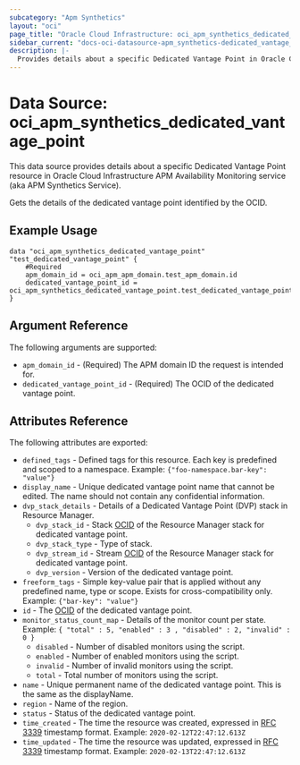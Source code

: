 ```yaml
---
subcategory: "Apm Synthetics"
layout: "oci"
page_title: "Oracle Cloud Infrastructure: oci_apm_synthetics_dedicated_vantage_point"
sidebar_current: "docs-oci-datasource-apm_synthetics-dedicated_vantage_point"
description: |-
  Provides details about a specific Dedicated Vantage Point in Oracle Cloud Infrastructure APM Availability Monitoring service (aka APM Synthetics Service)
---
```


# Data Source: oci_apm_synthetics_dedicated_vantage_point
This data source provides details about a specific Dedicated Vantage Point resource in Oracle Cloud Infrastructure APM Availability Monitoring service (aka APM Synthetics Service).

Gets the details of the dedicated vantage point identified by the OCID.

## Example Usage

```hcl
data "oci_apm_synthetics_dedicated_vantage_point" "test_dedicated_vantage_point" {
	#Required
	apm_domain_id = oci_apm_apm_domain.test_apm_domain.id
	dedicated_vantage_point_id = oci_apm_synthetics_dedicated_vantage_point.test_dedicated_vantage_point.id
}
```

## Argument Reference

The following arguments are supported:

* `apm_domain_id` - (Required) The APM domain ID the request is intended for. 
* `dedicated_vantage_point_id` - (Required) The OCID of the dedicated vantage point.


## Attributes Reference

The following attributes are exported:

* `defined_tags` - Defined tags for this resource. Each key is predefined and scoped to a namespace. Example: `{"foo-namespace.bar-key": "value"}` 
* `display_name` - Unique dedicated vantage point name that cannot be edited. The name should not contain any confidential information.
* `dvp_stack_details` - Details of a Dedicated Vantage Point (DVP) stack in Resource Manager.
	* `dvp_stack_id` - Stack [OCID](https://docs.cloud.oracle.com/iaas/Content/General/Concepts/identifiers.htm) of the Resource Manager stack for dedicated vantage point.
	* `dvp_stack_type` - Type of stack.
	* `dvp_stream_id` - Stream [OCID](https://docs.cloud.oracle.com/iaas/Content/General/Concepts/identifiers.htm) of the Resource Manager stack for dedicated vantage point.
	* `dvp_version` - Version of the dedicated vantage point.
* `freeform_tags` - Simple key-value pair that is applied without any predefined name, type or scope. Exists for cross-compatibility only. Example: `{"bar-key": "value"}` 
* `id` - The [OCID](https://docs.cloud.oracle.com/iaas/Content/General/Concepts/identifiers.htm) of the dedicated vantage point.
* `monitor_status_count_map` - Details of the monitor count per state. Example: `{ "total" : 5, "enabled" : 3 , "disabled" : 2, "invalid" : 0 }` 
	* `disabled` - Number of disabled monitors using the script.
	* `enabled` - Number of enabled monitors using the script.
	* `invalid` - Number of invalid monitors using the script.
	* `total` - Total number of monitors using the script.
* `name` - Unique permanent name of the dedicated vantage point. This is the same as the displayName.
* `region` - Name of the region.
* `status` - Status of the dedicated vantage point.
* `time_created` - The time the resource was created, expressed in [RFC 3339](https://tools.ietf.org/html/rfc3339) timestamp format. Example: `2020-02-12T22:47:12.613Z` 
* `time_updated` - The time the resource was updated, expressed in [RFC 3339](https://tools.ietf.org/html/rfc3339) timestamp format. Example: `2020-02-13T22:47:12.613Z` 

